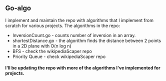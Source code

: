## Go-algo

I implement and maintain the repo with algorithms that I implement from scratch for various projects.
The algorithms in the repo:
- InversionCount.go   - counts number of inversion in an array.
- shortestDistance.go - the algorithm finds the distance between 2 points in a 2D plane with O(n log n)
- BFS - check the wikipediaScaper repo
- Priority Queue - check wikipediaScaper repo

#### I'll be updating the repo with more of the algorithms I've implemented for projects.
